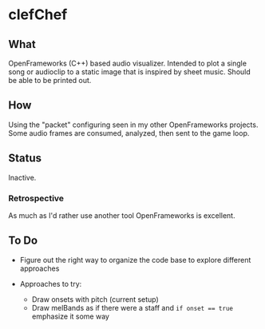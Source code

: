 #  clefChef

## What

OpenFrameworks (C++) based audio visualizer. Intended to plot a single song or audioclip to a static image that is inspired by sheet music. Should be able to be printed out.

## How

Using the "packet" configuring seen in my other OpenFrameworks projects. Some audio frames are consumed, analyzed, then sent to the game loop.

## Status

Inactive.

### Retrospective

As much as I'd rather use another tool OpenFrameworks is excellent.

## To Do

- Figure out the right way to organize the code base to explore different approaches

- Approaches to try:
  - Draw onsets with pitch (current setup)
  - Draw melBands as if there were a staff and `if onset == true` emphasize it some way

